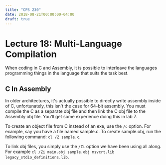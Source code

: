 ```yaml
---
title: "CPS 230"
date: 2018-08-21T00:00:00-04:00
draft: true
---
```


# Lecture 18: Multi-Language Compilation

When coding in C and Assembly, it is possible to interleave the languages programming things in the language that suits the task best.

## C In Assembly

In older architectures, it's actually possible to directly write assembly inside of C, unfortunately, this isn't the case for 64-bit assembly. You must compile the C as a separate obj file and then link the C obj file to the Assembly obj file.  You'll get some experience doing this in lab 7.

To create an object file from C instead of an exe, use the `/c` option.  For example, say you have a file named sample.c.  To create sample.obj, run the following command: `cl /Z sample.c`.

To link obj files, you simply use the `/Zi` option we have been using all along.  For example `cl /Zi main.obj sample.obj msvcrt.lib legacy_stdio_definitions.lib`.
